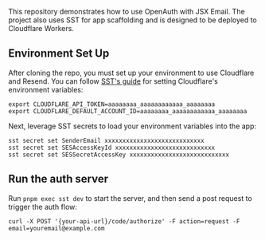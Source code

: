 This repository demonstrates how to use OpenAuth with JSX Email. The project also uses SST for app scaffolding and is designed to be deployed to Cloudflare Workers.

## Environment Set Up

After cloning the repo, you must set up your environment to use Cloudflare and Resend. You can follow [SST's guide](https://sst.dev/docs/start/cloudflare/worker#set-the-cloudflare-api-token) for setting Cloudflare's environment variables:

```
export CLOUDFLARE_API_TOKEN=aaaaaaaa_aaaaaaaaaaaa_aaaaaaaa
export CLOUDFLARE_DEFAULT_ACCOUNT_ID=aaaaaaaa_aaaaaaaaaaaa_aaaaaaaa
```

Next, leverage SST secrets to load your environment variables into the app:

```
sst secret set SenderEmail xxxxxxxxxxxxxxxxxxxxxxxxxxxx
sst secret set SESAccessKeyId xxxxxxxxxxxxxxxxxxxxxxxxxxxx
sst secret set SESSecretAccessKey xxxxxxxxxxxxxxxxxxxxxxxxxxxx
```

## Run the auth server

Run `pnpm exec sst dev` to start the server, and then send a post request to trigger the auth flow:

```
curl -X POST '{your-api-url}/code/authorize' -F action=request -F email=youremail@example.com
```
